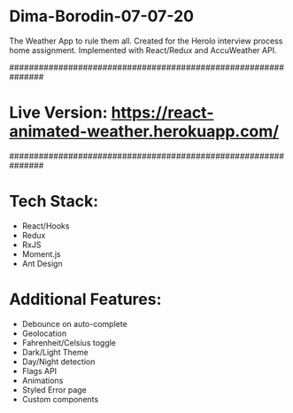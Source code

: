 # Dima-Borodin-07-07-20
The Weather App to rule them all. Created for the Herolo interview process home assignment. Implemented with React/Redux and AccuWeather API.

###############################################################
# Live Version: https://react-animated-weather.herokuapp.com/ #
###############################################################

Tech Stack:
===========
- React/Hooks
- Redux
- RxJS
- Moment.js
- Ant Design


Additional Features:
============================
- Debounce on auto-complete
- Geolocation
- Fahrenheit/Celsius toggle
- Dark/Light Theme
- Day/Night detection
- Flags API
- Animations
- Styled Error page
- Custom components

